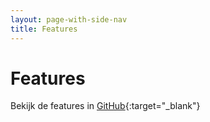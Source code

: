 ```yaml
---
layout: page-with-side-nav
title: Features
---
```

# Features

Bekijk de features in [GitHub](https://github.com/VNG-Realisatie/Haal-Centraal-Reisdocumenten-bevragen/tree/master/features){:target="_blank"}
